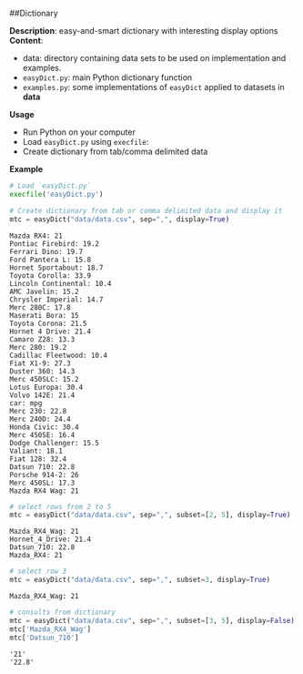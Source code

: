 ##Dictionary

**Description**: easy-and-smart dictionary with interesting display options
**Content**:
- data: directory containing data sets to be used on implementation and examples.
- `easyDict.py`: main Python dictionary function
- `examples.py`: some implementations of `easyDict` applied to datasets in __data__

**Usage**
- Run Python on your computer
- Load `easyDict.py` using `execfile`:
- Create dictionary from tab/comma delimited data

**Example**

```python
# Load `easyDict.py`
execfile('easyDict.py')

# Create dictionary from tab or comma delimited data and display it
mtc = easyDict("data/data.csv", sep=",", display=True)
```
```
Mazda RX4: 21
Pontiac Firebird: 19.2
Ferrari Dino: 19.7
Ford Pantera L: 15.8
Hornet Sportabout: 18.7
Toyota Corolla: 33.9
Lincoln Continental: 10.4
AMC Javelin: 15.2
Chrysler Imperial: 14.7
Merc 280C: 17.8
Maserati Bora: 15
Toyota Corona: 21.5
Hornet 4 Drive: 21.4
Camaro Z28: 13.3
Merc 280: 19.2
Cadillac Fleetwood: 10.4
Fiat X1-9: 27.3
Duster 360: 14.3
Merc 450SLC: 15.2
Lotus Europa: 30.4
Volvo 142E: 21.4
car: mpg
Merc 230: 22.8
Merc 240D: 24.4
Honda Civic: 30.4
Merc 450SE: 16.4
Dodge Challenger: 15.5
Valiant: 18.1
Fiat 128: 32.4
Datsun 710: 22.8
Porsche 914-2: 26
Merc 450SL: 17.3
Mazda RX4 Wag: 21
```

```python
# select rows from 2 to 5
mtc = easyDict("data/data.csv", sep=",", subset=[2, 5], display=True)
```
```
Mazda_RX4_Wag: 21
Hornet_4_Drive: 21.4
Datsun_710: 22.8
Mazda_RX4: 21
```

```python
# select row 3
mtc = easyDict("data/data.csv", sep=",", subset=3, display=True)
```
```
Mazda_RX4_Wag: 21
```

```python
# consults from dictionary
mtc = easyDict("data/data.csv", sep=",", subset=[3, 5], display=False)
mtc['Mazda_RX4_Wag']
mtc['Datsun_710']
```
```
'21'
'22.8'
```
